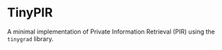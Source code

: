 # TinyPIR

A minimal implementation of Private Information Retrieval (PIR) using the `tinygrad` library.